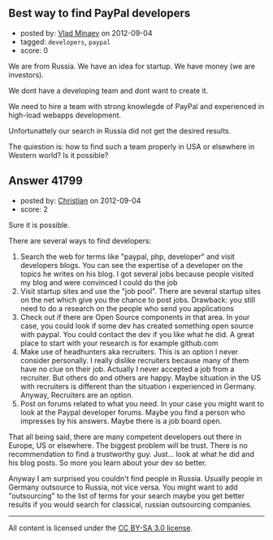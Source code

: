 ## Best way to find PayPal developers

- posted by: [Vlad Minaev](https://stackexchange.com/users/-1/19540-vlad-minaev) on 2012-09-04
- tagged: `developers`, `paypal`
- score: 0

We are from Russia. We have an idea for startup. We have money (we are investors).

We dont have a developing team and dont want to create it. 

We need to hire a team with strong knowlegde of PayPal and experienced in high-load webapps development.

Unfortunattely our search in Russia did not get the desired results.

The quiestion is: how to find such a team properly in USA or elsewhere in Western world? Is it possible?


## Answer 41799

- posted by: [Christian](https://stackexchange.com/users/-1/9952-christian) on 2012-09-04
- score: 2

Sure it is possible.

There are several ways to find developers:

 1. Search the web for terms like "paypal, php, developer" and visit developers blogs. You can see the expertise of a developer on the topics he writes on his blog. I got several jobs because people visited my blog and were convinced I could do the job
 2. Visit startup sites and use the "job pool". There are several startup sites on the net which give you the chance to post jobs. Drawback: you still need to do a research on the people who send you applications
 3. Check out if there are Open Source components in that area. In your case, you could look if some dev has created something open source with paypal. You could contact the dev if you like what he did. A great place to start with your research is for example github.com
 4. Make use of headhunters aka recruiters. This is an option I never consider personally. I really dislike recruiters because many of them have no clue on their job. Actually I never accepted a job from a recruiter. But others do and others are happy. Maybe situation in the US with recruiters is different than the situation i experienced in Germany. Anyway, Recruiters are an option.
 5. Post on forums related to what you need. In your case you might want to look at the Paypal developer forums. Maybe you find a person who impresses by his answers. Maybe there is a job board open.

That all being said, there are many competent developers out there in Europe, US or elsewhere. The biggest problem will be trust. There is no recommendation to find a trustworthy guy. Just... look at what he did and his blog posts. So more you learn about your dev so better.

Anyway I am surprised you couldn't find people in Russia. Usually people in Germany outsource to Russia, not vice versa. You might want to add "outsourcing" to the list of terms for your search maybe you get better results if you would search for classical, russian outsourcing companies.



---

All content is licensed under the [CC BY-SA 3.0 license](https://creativecommons.org/licenses/by-sa/3.0/).
